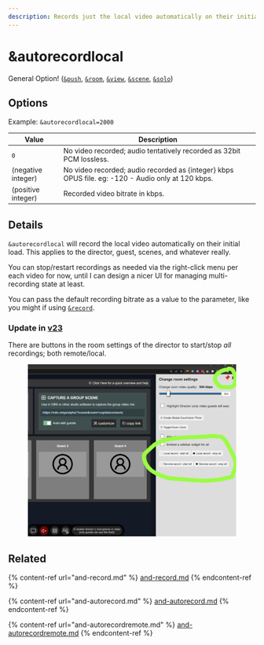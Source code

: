 ```yaml
---
description: Records just the local video automatically on their initial load
---
```


# \&autorecordlocal

General Option! ([`&push`](../../source-settings/push.md), [`&room`](../../general-settings/room.md), [`&view`](../view-parameters/view.md), [`&scene`](../view-parameters/scene.md), [`&solo`](../mixer-scene-parameters/and-solo.md))

## Options

Example: `&autorecordlocal=2000`

| Value              | Description                                                                                       |
| ------------------ | ------------------------------------------------------------------------------------------------- |
| `0`                | No video recorded; audio tentatively recorded as 32bit PCM lossless.                              |
| (negative integer) | No video recorded; audio recorded as {integer} kbps OPUS file. eg: -120 - Audio only at 120 kbps. |
| (positive integer) | Recorded video bitrate in kbps.                                                                   |

## Details

`&autorecordlocal` will record the local video automatically on their initial load. This applies to the director, guest, scenes, and whatever really.

You can stop/restart recordings as needed via the right-click menu per each video for now, until I can design a nicer UI for managing multi-recording state at least.

You can pass the default recording bitrate as a value to the parameter, like you might if using [`&record`](and-record.md).

### Update in [v23](../../releases/v23.md)

There are buttons in the room settings of the director to start/stop _all_ recordings; both remote/local.

<figure><img src="../../.gitbook/assets/image (6) (1) (2).png" alt=""><figcaption></figcaption></figure>

## Related

{% content-ref url="and-record.md" %}
[and-record.md](and-record.md)
{% endcontent-ref %}

{% content-ref url="and-autorecord.md" %}
[and-autorecord.md](and-autorecord.md)
{% endcontent-ref %}

{% content-ref url="and-autorecordremote.md" %}
[and-autorecordremote.md](and-autorecordremote.md)
{% endcontent-ref %}
